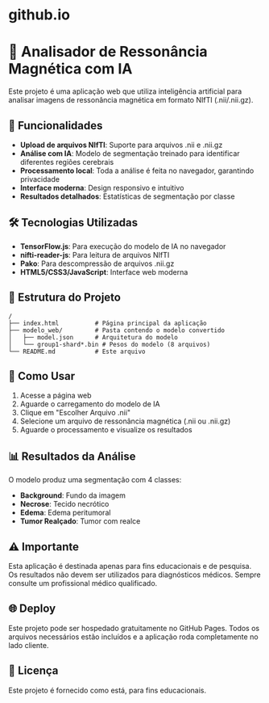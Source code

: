 # github.io

# 🧠 Analisador de Ressonância Magnética com IA

Este projeto é uma aplicação web que utiliza inteligência artificial para analisar imagens de ressonância magnética em formato NIfTI (.nii/.nii.gz).

## 🚀 Funcionalidades


- **Upload de arquivos NIfTI**: Suporte para arquivos .nii e .nii.gz
- **Análise com IA**: Modelo de segmentação treinado para identificar diferentes regiões cerebrais
- **Processamento local**: Toda a análise é feita no navegador, garantindo privacidade
- **Interface moderna**: Design responsivo e intuitivo
- **Resultados detalhados**: Estatísticas de segmentação por classe

## 🛠️ Tecnologias Utilizadas

- **TensorFlow.js**: Para execução do modelo de IA no navegador
- **nifti-reader-js**: Para leitura de arquivos NIfTI
- **Pako**: Para descompressão de arquivos .nii.gz
- **HTML5/CSS3/JavaScript**: Interface web moderna

## 📁 Estrutura do Projeto

```
/
├── index.html          # Página principal da aplicação
├── modelo_web/         # Pasta contendo o modelo convertido
│   ├── model.json      # Arquitetura do modelo
│   └── group1-shard*.bin # Pesos do modelo (8 arquivos)
└── README.md           # Este arquivo
```

## 🔧 Como Usar

1. Acesse a página web
2. Aguarde o carregamento do modelo de IA
3. Clique em "Escolher Arquivo .nii"
4. Selecione um arquivo de ressonância magnética (.nii ou .nii.gz)
5. Aguarde o processamento e visualize os resultados

## 📊 Resultados da Análise

O modelo produz uma segmentação com 4 classes:
- **Background**: Fundo da imagem
- **Necrose**: Tecido necrótico
- **Edema**: Edema peritumoral
- **Tumor Realçado**: Tumor com realce

## ⚠️ Importante

Esta aplicação é destinada apenas para fins educacionais e de pesquisa. Os resultados não devem ser utilizados para diagnósticos médicos. Sempre consulte um profissional médico qualificado.

## 🌐 Deploy

Este projeto pode ser hospedado gratuitamente no GitHub Pages. Todos os arquivos necessários estão incluídos e a aplicação roda completamente no lado cliente.

## 📝 Licença

Este projeto é fornecido como está, para fins educacionais.


